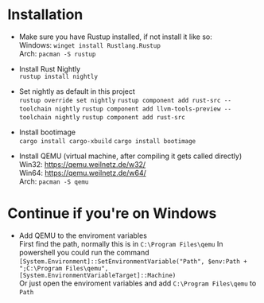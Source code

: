 # Installation
- Make sure you have Rustup installed, if not install it like so:  
Windows: `winget install Rustlang.Rustup`  
Arch: `pacman -S rustup`  
- Install Rust Nightly  
`rustup install nightly`
- Set nightly as default in this project  
`rustup override set nightly`
`rustup component add rust-src --toolchain nightly`
`rustup component add llvm-tools-preview --toolchain nightly`
`rustup component add rust-src`
- Install bootimage  
`cargo install cargo-xbuild`
`cargo install bootimage`  

- Install QEMU (virtual machine, after compiling it gets called directly)  
Win32: https://qemu.weilnetz.de/w32/  
Win64: https://qemu.weilnetz.de/w64/  
Arch: `pacman -S qemu`  

# Continue if you're on Windows
- Add QEMU to the enviroment variables  
First find the path, normally this is in `C:\Program Files\qemu`
In powershell you could run the command `[System.Environment]::SetEnvironmentVariable("Path", $env:Path + ";C:\Program Files\qemu", [System.EnvironmentVariableTarget]::Machine)`  
Or just open the enviroment variables and add `C:\Program Files\qemu` to `Path`